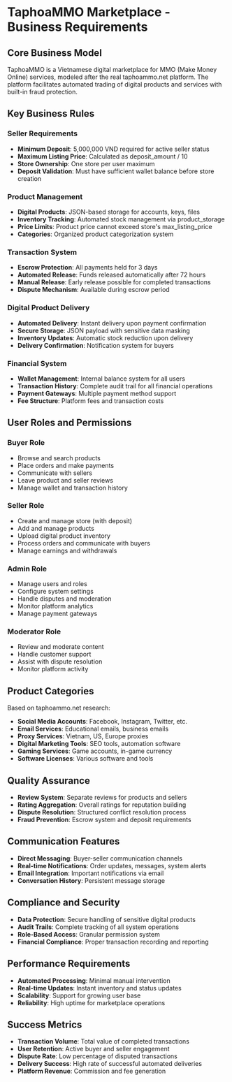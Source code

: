 # TaphoaMMO Marketplace - Business Requirements

## Core Business Model
TaphoaMMO is a Vietnamese digital marketplace for MMO (Make Money Online) services, modeled after the real taphoammo.net platform. The platform facilitates automated trading of digital products and services with built-in fraud protection.

## Key Business Rules

### Seller Requirements
- **Minimum Deposit**: 5,000,000 VND required for active seller status
- **Maximum Listing Price**: Calculated as deposit_amount / 10
- **Store Ownership**: One store per user maximum
- **Deposit Validation**: Must have sufficient wallet balance before store creation

### Product Management
- **Digital Products**: JSON-based storage for accounts, keys, files
- **Inventory Tracking**: Automated stock management via product_storage
- **Price Limits**: Product price cannot exceed store's max_listing_price
- **Categories**: Organized product categorization system

### Transaction System
- **Escrow Protection**: All payments held for 3 days
- **Automated Release**: Funds released automatically after 72 hours
- **Manual Release**: Early release possible for completed transactions
- **Dispute Mechanism**: Available during escrow period

### Digital Product Delivery
- **Automated Delivery**: Instant delivery upon payment confirmation
- **Secure Storage**: JSON payload with sensitive data masking
- **Inventory Updates**: Automatic stock reduction upon delivery
- **Delivery Confirmation**: Notification system for buyers

### Financial System
- **Wallet Management**: Internal balance system for all users
- **Transaction History**: Complete audit trail for all financial operations
- **Payment Gateways**: Multiple payment method support
- **Fee Structure**: Platform fees and transaction costs

## User Roles and Permissions

### Buyer Role
- Browse and search products
- Place orders and make payments
- Communicate with sellers
- Leave product and seller reviews
- Manage wallet and transaction history

### Seller Role
- Create and manage store (with deposit)
- Add and manage products
- Upload digital product inventory
- Process orders and communicate with buyers
- Manage earnings and withdrawals

### Admin Role
- Manage users and roles
- Configure system settings
- Handle disputes and moderation
- Monitor platform analytics
- Manage payment gateways

### Moderator Role
- Review and moderate content
- Handle customer support
- Assist with dispute resolution
- Monitor platform activity

## Product Categories
Based on taphoammo.net research:
- **Social Media Accounts**: Facebook, Instagram, Twitter, etc.
- **Email Services**: Educational emails, business emails
- **Proxy Services**: Vietnam, US, Europe proxies
- **Digital Marketing Tools**: SEO tools, automation software
- **Gaming Services**: Game accounts, in-game currency
- **Software Licenses**: Various software and tools

## Quality Assurance
- **Review System**: Separate reviews for products and sellers
- **Rating Aggregation**: Overall ratings for reputation building
- **Dispute Resolution**: Structured conflict resolution process
- **Fraud Prevention**: Escrow system and deposit requirements

## Communication Features
- **Direct Messaging**: Buyer-seller communication channels
- **Real-time Notifications**: Order updates, messages, system alerts
- **Email Integration**: Important notifications via email
- **Conversation History**: Persistent message storage

## Compliance and Security
- **Data Protection**: Secure handling of sensitive digital products
- **Audit Trails**: Complete tracking of all system operations
- **Role-Based Access**: Granular permission system
- **Financial Compliance**: Proper transaction recording and reporting

## Performance Requirements
- **Automated Processing**: Minimal manual intervention
- **Real-time Updates**: Instant inventory and status updates
- **Scalability**: Support for growing user base
- **Reliability**: High uptime for marketplace operations

## Success Metrics
- **Transaction Volume**: Total value of completed transactions
- **User Retention**: Active buyer and seller engagement
- **Dispute Rate**: Low percentage of disputed transactions
- **Delivery Success**: High rate of successful automated deliveries
- **Platform Revenue**: Commission and fee generation